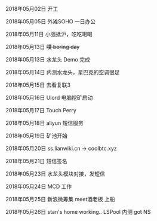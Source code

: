 2018年05月02日
开工

2018年05月05日
外滩SOHO 一日办公

2018年05月11日
小强抵沪，吃吃喝喝

2018年05月13日
~~噗 boring day~~

2018年05月13日
水龙头 Demo 完成

2018年05月14日
内测水龙头，星巴克的空调很足

2018年05月15日
去看复联3

2018年05月16日
Ulord 电脑挖矿启动

2018年05月17日
Touch Perry

2018年05月18日
aliyun 短信服务

2018年05月19日
矿池开始

2018年05月20日
ss.lianwiki.cn -> coolbtc.xyz

2018年05月21日
短信签名

2018年05月23日
水龙头模块对接，发短信

2018年05月24日
MCD 工作

2018年05月25日
新浪微筹集 meet酒老板
上船

2018年05月26日
stan's home working..
LSPool 内测
got NS












